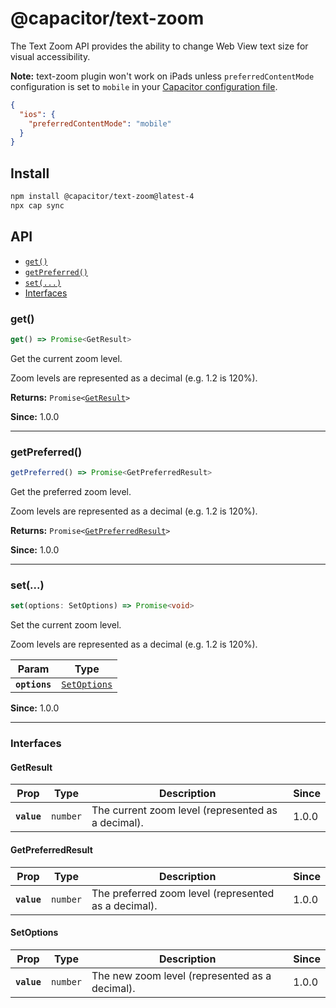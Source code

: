 # @capacitor/text-zoom

The Text Zoom API provides the ability to change Web View text size for visual accessibility.

**Note:** text-zoom plugin won't work on iPads unless `preferredContentMode` configuration is set to `mobile` in your [Capacitor configuration file](https://capacitorjs.com/docs/config).

```json
{
  "ios": {
    "preferredContentMode": "mobile"
  }
}
```

## Install

```bash
npm install @capacitor/text-zoom@latest-4
npx cap sync
```

## API

<docgen-index>

* [`get()`](#get)
* [`getPreferred()`](#getpreferred)
* [`set(...)`](#set)
* [Interfaces](#interfaces)

</docgen-index>

<docgen-api>
<!--Update the source file JSDoc comments and rerun docgen to update the docs below-->

### get()

```typescript
get() => Promise<GetResult>
```

Get the current zoom level.

Zoom levels are represented as a decimal (e.g. 1.2 is 120%).

**Returns:** <code>Promise&lt;<a href="#getresult">GetResult</a>&gt;</code>

**Since:** 1.0.0

--------------------


### getPreferred()

```typescript
getPreferred() => Promise<GetPreferredResult>
```

Get the preferred zoom level.

Zoom levels are represented as a decimal (e.g. 1.2 is 120%).

**Returns:** <code>Promise&lt;<a href="#getpreferredresult">GetPreferredResult</a>&gt;</code>

**Since:** 1.0.0

--------------------


### set(...)

```typescript
set(options: SetOptions) => Promise<void>
```

Set the current zoom level.

Zoom levels are represented as a decimal (e.g. 1.2 is 120%).

| Param         | Type                                              |
| ------------- | ------------------------------------------------- |
| **`options`** | <code><a href="#setoptions">SetOptions</a></code> |

**Since:** 1.0.0

--------------------


### Interfaces


#### GetResult

| Prop        | Type                | Description                                        | Since |
| ----------- | ------------------- | -------------------------------------------------- | ----- |
| **`value`** | <code>number</code> | The current zoom level (represented as a decimal). | 1.0.0 |


#### GetPreferredResult

| Prop        | Type                | Description                                          | Since |
| ----------- | ------------------- | ---------------------------------------------------- | ----- |
| **`value`** | <code>number</code> | The preferred zoom level (represented as a decimal). | 1.0.0 |


#### SetOptions

| Prop        | Type                | Description                                    | Since |
| ----------- | ------------------- | ---------------------------------------------- | ----- |
| **`value`** | <code>number</code> | The new zoom level (represented as a decimal). | 1.0.0 |

</docgen-api>
